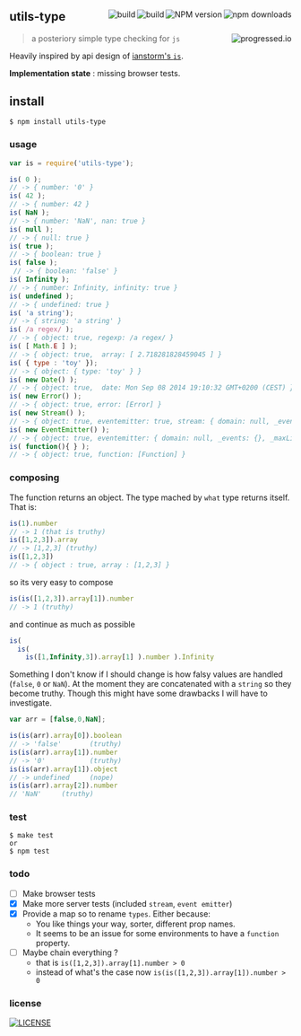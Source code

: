 #

[<img alt="npm downloads" src="http://img.shields.io/npm/dm/utils-type.svg?style=flat-square" align="right"/>](http://img.shields.io/npm/dm/utils-type.svg)
[<img alt="NPM version" src="http://img.shields.io/npm/v/utils-type.svg?style=flat-square" align="right"/>](http://www.npmjs.org/package/utils-type)
[<img alt="build" src="http://img.shields.io/travis/stringparser/utils-type/master.svg?style=flat-square" align="right"/>](https://travis-ci.org/stringparser/utils-type/builds)
[<img alt="build" src="http://img.shields.io/badge/node-%3E=0.6-green.svg?style=flat-square" align="right"/>](https://travis-ci.org/stringparser/utils-type/builds/34802928)

## utils-type
> a posteriory simple type checking for `js` [<img alt="progressed.io" src="http://progressed.io/bar/65" align="right"/>](https://github.com/fehmicansaglam/progressed.io)

Heavily inspired by api design of [ianstorm's `is`](https://github.com/ianstormtaylor/is).

**Implementation state** : missing browser tests.

## install

    $ npm install utils-type

### usage

```js
var is = require('utils-type');

is( 0 );
// -> { number: '0' }
is( 42 );
// -> { number: 42 }
is( NaN );
// -> { number: 'NaN', nan: true }
is( null );
// -> { null: true }
is( true );
// -> { boolean: true }
is( false );
 // -> { boolean: 'false' }
is( Infinity );
// -> { number: Infinity, infinity: true }
is( undefined );
// -> { undefined: true }
is( 'a string');
// -> { string: 'a string' }
is( /a regex/ );
// -> { object: true, regexp: /a regex/ }
is( [ Math.E ] );
// -> { object: true,  array: [ 2.718281828459045 ] }
is( { type : 'toy' });
// -> { object: { type: 'toy' } }
is( new Date() );
// -> { object: true,  date: Mon Sep 08 2014 19:10:32 GMT+0200 (CEST) }
is( new Error() );
// -> { object: true, error: [Error] }
is( new Stream() );
// -> { object: true, eventemitter: true, stream: { domain: null, _events: {}, _maxListeners: 10 } }
is( new EventEmitter() );
// -> { object: true, eventemitter: { domain: null, _events: {}, _maxListeners: 10 } }
is( function(){ } );
// -> { object: true, function: [Function] }
```

### composing

The function returns an object. The type mached by `what` type returns itself. That is:

```js
is(1).number
// -> 1 (that is truthy)
is([1,2,3]).array
// -> [1,2,3] (truthy)
is([1,2,3])
// -> { object : true, array : [1,2,3] }
```
so its very easy to compose
```js
is(is([1,2,3]).array[1]).number
// -> 1 (truthy)
```

and continue as much as possible
```js
is(
  is(
    is([1,Infinity,3]).array[1] ).number ).Infinity
```

Something I don't know if I should change is how falsy values are handled (`false`, `0` or `NaN`). At the moment they are concatenated with a `string` so they become truthy. Though this might have some drawbacks I will have to investigate.

```js
var arr = [false,0,NaN];

is(is(arr).array[0]).boolean
// -> 'false'       (truthy)
is(is(arr).array[1]).number
// -> '0'           (truthy)
is(is(arr).array[1]).object
// -> undefined     (nope)
is(is(arr).array[2]).number
// 'NaN'     (truthy)
```

### test

    $ make test
    or
    $ npm test

### todo

 - [ ] Make browser tests
 - [X] Make more server tests (included `stream`, `event emitter`)
 - [X] Provide a map so to rename `types`. Either because:
   * You like things your way, sorter, different prop names.
   * It seems to be an issue for some environments to have a `function` property.
 - [ ] Maybe chain everything ?
   * that is `is([1,2,3]).array[1].number > 0`
   * instead of what's the case now `is(is([1,2,3]).array[1]).number > 0`   

### license

[<img alt="LICENSE" src="http://img.shields.io/npm/l/utils-type.svg?style=flat-square"/>](http://opensource.org/licenses/MIT)
